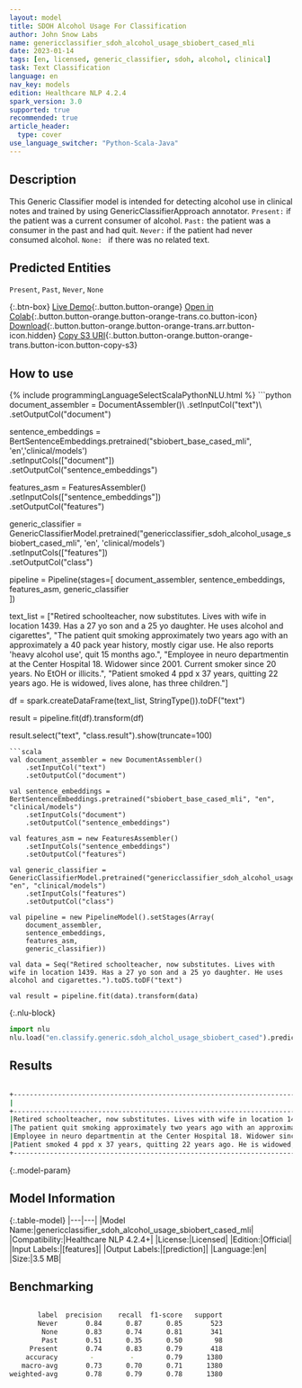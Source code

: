 ```yaml
---
layout: model
title: SDOH Alcohol Usage For Classification
author: John Snow Labs
name: genericclassifier_sdoh_alcohol_usage_sbiobert_cased_mli
date: 2023-01-14
tags: [en, licensed, generic_classifier, sdoh, alcohol, clinical]
task: Text Classification
language: en
nav_key: models
edition: Healthcare NLP 4.2.4
spark_version: 3.0
supported: true
recommended: true
article_header:
  type: cover
use_language_switcher: "Python-Scala-Java"
---
```


## Description

This Generic Classifier model is intended for detecting alcohol use in clinical notes and trained by using GenericClassifierApproach annotator. `Present:` if the patient was a current consumer of alcohol. `Past:` the patient was a consumer in the past and had quit. `Never:` if the patient had never consumed alcohol. `None: ` if there was no related text.

## Predicted Entities

`Present`, `Past`, `Never`, `None`

{:.btn-box}
[Live Demo](https://demo.johnsnowlabs.com/healthcare/SDOH/){:.button.button-orange}
[Open in Colab](https://colab.research.google.com/github/JohnSnowLabs/spark-nlp-workshop/blob/master/healthcare-nlp/27.0.Social_Determinant_of_Health_Models.ipynb){:.button.button-orange.button-orange-trans.co.button-icon}
[Download](https://s3.amazonaws.com/auxdata.johnsnowlabs.com/clinical/models/genericclassifier_sdoh_alcohol_usage_sbiobert_cased_mli_en_4.2.4_3.0_1673698550774.zip){:.button.button-orange.button-orange-trans.arr.button-icon.hidden}
[Copy S3 URI](s3://auxdata.johnsnowlabs.com/clinical/models/genericclassifier_sdoh_alcohol_usage_sbiobert_cased_mli_en_4.2.4_3.0_1673698550774.zip){:.button.button-orange.button-orange-trans.button-icon.button-copy-s3}

## How to use



<div class="tabs-box" markdown="1">
{% include programmingLanguageSelectScalaPythonNLU.html %}
```python
document_assembler = DocumentAssembler()\
    .setInputCol("text")\
    .setOutputCol("document")
        
sentence_embeddings = BertSentenceEmbeddings.pretrained("sbiobert_base_cased_mli", 'en','clinical/models')\
    .setInputCols(["document"])\
    .setOutputCol("sentence_embeddings")

features_asm = FeaturesAssembler()\
    .setInputCols(["sentence_embeddings"])\
    .setOutputCol("features")

generic_classifier = GenericClassifierModel.pretrained("genericclassifier_sdoh_alcohol_usage_sbiobert_cased_mli", 'en', 'clinical/models')\
    .setInputCols(["features"])\
    .setOutputCol("class")

pipeline = Pipeline(stages=[
    document_assembler,
    sentence_embeddings,
    features_asm,
    generic_classifier    
])

text_list = ["Retired schoolteacher, now substitutes. Lives with wife in location 1439. Has a 27 yo son and a 25 yo daughter. He uses alcohol and cigarettes",
             "The patient quit smoking approximately two years ago with an approximately a 40 pack year history, mostly cigar use. He also reports 'heavy alcohol use', quit 15 months ago.",
             "Employee in neuro departmentin at the Center Hospital 18. Widower since 2001. Current smoker since 20 years. No EtOH or illicits.",
             "Patient smoked 4 ppd x 37 years, quitting 22 years ago. He is widowed, lives alone, has three children."]         
            
df = spark.createDataFrame(text_list, StringType()).toDF("text")

result = pipeline.fit(df).transform(df)

result.select("text", "class.result").show(truncate=100)
```
```scala
val document_assembler = new DocumentAssembler()
    .setInputCol("text")
    .setOutputCol("document")
        
val sentence_embeddings = BertSentenceEmbeddings.pretrained("sbiobert_base_cased_mli", "en", "clinical/models")
    .setInputCols("document")
    .setOutputCol("sentence_embeddings")

val features_asm = new FeaturesAssembler()
    .setInputCols("sentence_embeddings")
    .setOutputCol("features")

val generic_classifier = GenericClassifierModel.pretrained("genericclassifier_sdoh_alcohol_usage_sbiobert_cased_mli", "en", "clinical/models")
    .setInputCols("features")
    .setOutputCol("class")

val pipeline = new PipelineModel().setStages(Array(
    document_assembler,
    sentence_embeddings,
    features_asm,
    generic_classifier))

val data = Seq("Retired schoolteacher, now substitutes. Lives with wife in location 1439. Has a 27 yo son and a 25 yo daughter. He uses alcohol and cigarettes.").toDS.toDF("text")

val result = pipeline.fit(data).transform(data)
```


{:.nlu-block}
```python
import nlu
nlu.load("en.classify.generic.sdoh_alchol_usage_sbiobert_cased").predict("""The patient quit smoking approximately two years ago with an approximately a 40 pack year history, mostly cigar use. He also reports 'heavy alcohol use', quit 15 months ago.""")
```

</div>

## Results

```bash

+----------------------------------------------------------------------------------------------------+---------+
|                                                                                                text|   result|
+----------------------------------------------------------------------------------------------------+---------+
|Retired schoolteacher, now substitutes. Lives with wife in location 1439. Has a 27 yo son and a 2...|[Present]|
|The patient quit smoking approximately two years ago with an approximately a 40 pack year history...|   [Past]|
|Employee in neuro departmentin at the Center Hospital 18. Widower since 2001. Current smoker sinc...|  [Never]|
|Patient smoked 4 ppd x 37 years, quitting 22 years ago. He is widowed, lives alone, has three chi...|   [None]|
+----------------------------------------------------------------------------------------------------+---------+

```

{:.model-param}
## Model Information

{:.table-model}
|---|---|
|Model Name:|genericclassifier_sdoh_alcohol_usage_sbiobert_cased_mli|
|Compatibility:|Healthcare NLP 4.2.4+|
|License:|Licensed|
|Edition:|Official|
|Input Labels:|[features]|
|Output Labels:|[prediction]|
|Language:|en|
|Size:|3.5 MB|

## Benchmarking

```bash

       label  precision    recall  f1-score   support
       Never       0.84      0.87      0.85       523
        None       0.83      0.74      0.81       341
        Past       0.51      0.35      0.50        98
     Present       0.74      0.83      0.79       418
    accuracy        -         -        0.79      1380
   macro-avg       0.73      0.70      0.71      1380
weighted-avg       0.78      0.79      0.78      1380

```
